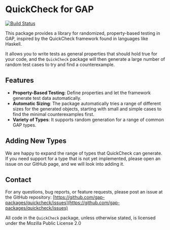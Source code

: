 # QuickCheck for GAP

[![Build Status](https://github.com/gap-packages/quickcheck/workflows/CI/badge.svg?branch=master)](https://github.com/gap-packages/quickcheck/actions?query=workflow%3ACI+branch%3Amaster)

This package provides a library for randomized, property-based testing in GAP, inspired by the QuickCheck framework found in languages like Haskell.

It allows you to write tests as general properties that should hold true for your code, and the `QuickCheck` package will then generate a large number of random test cases to try and find a counterexample.

## Features

* **Property-Based Testing**: Define properties and let the framework generate test data automatically.
* **Automatic Sizing**: The package automatically tries a range of different sizes for the generated objects, starting with small and simple cases to find the minimal counterexamples first.
* **Variety of Types**: It supports random generation for a range of common GAP types.

## Adding New Types

We are happy to expand the range of types that QuickCheck can generate. If you need support for a type that is not yet implemented, please open an issue on our GitHub page, and we will look into adding it.

## Contact

For any questions, bug reports, or feature requests, please post an issue at the GitHub repository:
[https://github.com/gap-packages/quickcheck/issues](https://github.com/gap-packages/quickcheck/issues)

All code in the `QuickCheck` package, unless otherwise stated, is licensed under the Mozilla Public License 2.0
